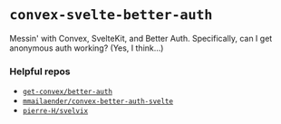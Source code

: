 # `convex-svelte-better-auth`

Messin' with Convex, SvelteKit, and Better Auth. Specifically, can I get anonymous auth working? (Yes, I think...)

### Helpful repos

- [`get-convex/better-auth`](https://github.com/get-convex/better-auth)
- [`mmailaender/convex-better-auth-svelte`](https://github.com/mmailaender/convex-better-auth-svelte)
- [`pierre-H/svelvix`](https://github.com/pierre-H/svelvix)
